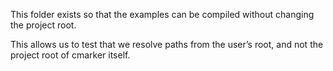 This folder exists so that the examples can be compiled without changing the project root.

This allows us to test that we resolve paths from the user’s root,
and not the project root of cmarker itself.
